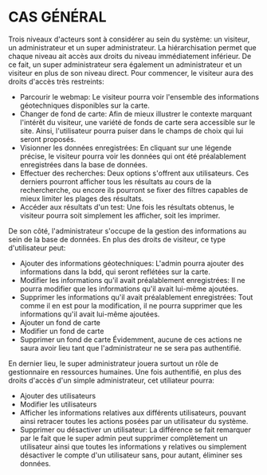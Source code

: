 CAS GÉNÉRAL
===========
Trois niveaux d'acteurs sont à considérer au sein du système: un visiteur, un administrateur et un super administrateur. La hiérarchisation permet que chaque niveau ait accès aux droits du niveau immédiatement inférieur. De ce fait, un super administrateur sera également un administrateur et un visiteur en plus de son niveau direct.
Pour commencer, le visiteur aura des droits d'accès très restreints:
-   Parcourir le webmap: Le visiteur pourra voir l'ensemble des informations géotechniques disponibles sur la carte.
-   Changer de fond de carte: Afin de mieux illustrer le contexte marquant l'intérêt du visiteur, une variété de fonds de carte sera accessible sur le site. Ainsi, l'utilisateur pourra puiser dans le champs de choix qui lui seront proposés.
-   Visionner les données enregistrées: En cliquant sur une légende précise, le visiteur pourra voir les données qui ont été préalablement enregistrées dans la base de données.
-   Effectuer des recherches: Deux options s'offrent aux utilisateurs. Ces derniers pourront afficher tous les résultats au cours de la rechercherche, ou encore ils pourront se fixer des filtres capables de mieux limiter les plages des résultats.
-   Accéder aux résultats d'un test: Une fois les résultats obtenus, le visiteur pourra soit simplement les afficher, soit les imprimer.

De son côté, l'administrateur s'occupe de la gestion des informations au sein de la base de données. En plus des droits de visiteur, ce type d'utilisateur peut:
-   Ajouter des informations géotechniques: L'admin pourra ajouter des informations dans la bdd, qui seront reflétées sur la carte. 
-   Modifier les informations qu'il avait préalablement enregistrées: Il ne pourra modifier que les informations qu'il avait lui-même ajoutées.
-   Supprimer les informations qu'il avait préalablement enregistrées: Tout comme il en est pour la modification, il ne pourra supprimer que les informations qu'il avait lui-même ajoutées.
-   Ajouter un fond de carte
-   Modifier un fond de carte
-   Supprimer un fond de carte
Évidemment, aucune de ces actions ne saura avoir lieu tant que l'administrateur ne se sera pas authentifié.

En dernier lieu, le super administrateur jouera surtout un rôle de gestionnaire en ressources humaines. Une fois authentifié, en plus des droits d'accès d'un simple administrateur, cet utiliateur pourra:
-   Ajouter des utilisateurs
-   Modifier les utilisateurs
-   Afficher les informations relatives aux différents utilisateurs, pouvant ainsi retracer toutes les actions posées par un utilisateur du système.
-   Supprimer ou désactiver un utilisateur: La différence se fait remarquer par le fait que le super admin peut supprimer complètement un utilisateur ainsi que toutes les informations y relatives ou simplement désactiver le compte d'un utilisateur sans, pour autant, éliminer ses données.